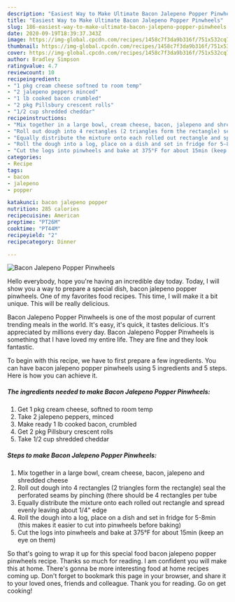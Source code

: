 ```yaml
---
description: "Easiest Way to Make Ultimate Bacon Jalepeno Popper Pinwheels"
title: "Easiest Way to Make Ultimate Bacon Jalepeno Popper Pinwheels"
slug: 186-easiest-way-to-make-ultimate-bacon-jalepeno-popper-pinwheels
date: 2020-09-19T18:39:37.343Z
image: https://img-global.cpcdn.com/recipes/1458c7f3da9b316f/751x532cq70/bacon-jalepeno-popper-pinwheels-recipe-main-photo.jpg
thumbnail: https://img-global.cpcdn.com/recipes/1458c7f3da9b316f/751x532cq70/bacon-jalepeno-popper-pinwheels-recipe-main-photo.jpg
cover: https://img-global.cpcdn.com/recipes/1458c7f3da9b316f/751x532cq70/bacon-jalepeno-popper-pinwheels-recipe-main-photo.jpg
author: Bradley Simpson
ratingvalue: 4.7
reviewcount: 10
recipeingredient:
- "1 pkg cream cheese softned to room temp"
- "2 jalepeno peppers minced"
- "1 lb cooked bacon crumbled"
- "2 pkg Pillsbury crescent rolls"
- "1/2 cup shredded cheddar"
recipeinstructions:
- "Mix together in a large bowl, cream cheese, bacon, jalepeno and shredded cheese"
- "Roll out dough into 4 rectangles (2 triangles form the rectangle) seal the perforated seams by pinching (there should be 4 rectangles per tube"
- "Equally distribute the mixture onto each rolled out rectangle and spread evenly leaving about 1/4&#34; edge"
- "Roll the dough into a log, place on a dish and set in fridge for 5-8min (this makes it easier to cut into pinwheels before baking)"
- "Cut the logs into pinwheels and bake at 375°F for about 15min (keep an eye on them)"
categories:
- Recipe
tags:
- bacon
- jalepeno
- popper

katakunci: bacon jalepeno popper 
nutrition: 285 calories
recipecuisine: American
preptime: "PT26M"
cooktime: "PT44M"
recipeyield: "2"
recipecategory: Dinner

---
```



![Bacon Jalepeno Popper Pinwheels](https://img-global.cpcdn.com/recipes/1458c7f3da9b316f/751x532cq70/bacon-jalepeno-popper-pinwheels-recipe-main-photo.jpg)

Hello everybody, hope you're having an incredible day today. Today, I will show you a way to prepare a special dish, bacon jalepeno popper pinwheels. One of my favorites food recipes. This time, I will make it a bit unique. This will be really delicious.



Bacon Jalepeno Popper Pinwheels is one of the most popular of current trending meals in the world. It's easy, it's quick, it tastes delicious. It's appreciated by millions every day. Bacon Jalepeno Popper Pinwheels is something that I have loved my entire life. They are fine and they look fantastic.


To begin with this recipe, we have to first prepare a few ingredients. You can have bacon jalepeno popper pinwheels using 5 ingredients and 5 steps. Here is how you can achieve it.

<!--inarticleads1-->

##### The ingredients needed to make Bacon Jalepeno Popper Pinwheels:

1. Get 1 pkg cream cheese, softned to room temp
1. Take 2 jalepeno peppers, minced
1. Make ready 1 lb cooked bacon, crumbled
1. Get 2 pkg Pillsbury crescent rolls
1. Take 1/2 cup shredded cheddar




<!--inarticleads2-->

##### Steps to make Bacon Jalepeno Popper Pinwheels:

1. Mix together in a large bowl, cream cheese, bacon, jalepeno and shredded cheese
1. Roll out dough into 4 rectangles (2 triangles form the rectangle) seal the perforated seams by pinching (there should be 4 rectangles per tube
1. Equally distribute the mixture onto each rolled out rectangle and spread evenly leaving about 1/4&#34; edge
1. Roll the dough into a log, place on a dish and set in fridge for 5-8min (this makes it easier to cut into pinwheels before baking)
1. Cut the logs into pinwheels and bake at 375°F for about 15min (keep an eye on them)




So that's going to wrap it up for this special food bacon jalepeno popper pinwheels recipe. Thanks so much for reading. I am confident you will make this at home. There's gonna be more interesting food at home recipes coming up. Don't forget to bookmark this page in your browser, and share it to your loved ones, friends and colleague. Thank you for reading. Go on get cooking!
